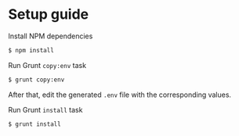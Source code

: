 # Setup guide

Install NPM dependencies
```sh
$ npm install
```

Run Grunt `copy:env` task
```sh
$ grunt copy:env
```
After that, edit the generated `.env` file with the corresponding values.

Run Grunt `install` task
```sh
$ grunt install
```

